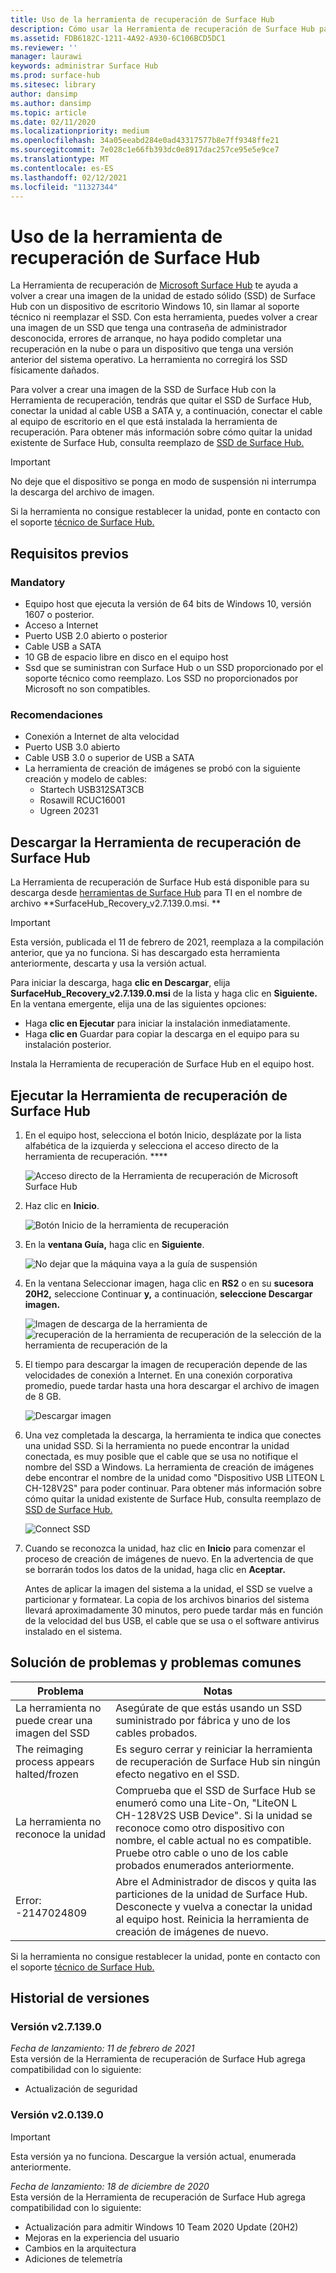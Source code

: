 ```yaml
---
title: Uso de la herramienta de recuperación de Surface Hub
description: Cómo usar la Herramienta de recuperación de Surface Hub para volver a crear una imagen del SSD.
ms.assetid: FDB6182C-1211-4A92-A930-6C106BCD5DC1
ms.reviewer: ''
manager: laurawi
keywords: administrar Surface Hub
ms.prod: surface-hub
ms.sitesec: library
author: dansimp
ms.author: dansimp
ms.topic: article
ms.date: 02/11/2020
ms.localizationpriority: medium
ms.openlocfilehash: 34a05eeabd284e0ad43317577b8e7ff9348ffe21
ms.sourcegitcommit: 7e028c1e66fb393dc0e8917dac257ce95e5e9ce7
ms.translationtype: MT
ms.contentlocale: es-ES
ms.lasthandoff: 02/12/2021
ms.locfileid: "11327344"
---
```

# Uso de la herramienta de recuperación de Surface Hub

La Herramienta de recuperación de [Microsoft Surface Hub](https://www.microsoft.com/download/details.aspx?id=52210) te ayuda a volver a crear una imagen de la unidad de estado sólido (SSD) de Surface Hub con un dispositivo de escritorio Windows 10, sin llamar al soporte técnico ni reemplazar el SSD. Con esta herramienta, puedes volver a crear una imagen de un SSD que tenga una contraseña de administrador desconocida, errores de arranque, no haya podido completar una recuperación en la nube o para un dispositivo que tenga una versión anterior del sistema operativo. La herramienta no corregirá los SSD físicamente dañados.

Para volver a crear una imagen de la SSD de Surface Hub con la Herramienta de recuperación, tendrás que quitar el SSD de Surface Hub, conectar la unidad al cable USB a SATA y, a continuación, conectar el cable al equipo de escritorio en el que está instalada la herramienta de recuperación. Para obtener más información sobre cómo quitar la unidad existente de Surface Hub, consulta reemplazo de [SSD de Surface Hub.](surface-hub-ssd-replacement.md)

> [!IMPORTANT]
> No deje que el dispositivo se ponga en modo de suspensión ni interrumpa la descarga del archivo de imagen.

Si la herramienta no consigue restablecer la unidad, ponte en contacto con el soporte [técnico de Surface Hub.](https://support.microsoft.com/help/4037644/surface-contact-surface-warranty-and-software-support)

## Requisitos previos

### Mandatory

- Equipo host que ejecuta la versión de 64 bits de Windows 10, versión 1607 o posterior.
- Acceso a Internet
- Puerto USB 2.0 abierto o posterior
- Cable USB a SATA
- 10 GB de espacio libre en disco en el equipo host
- Ssd que se suministran con Surface Hub o un SSD proporcionado por el soporte técnico como reemplazo. Los SSD no proporcionados por Microsoft no son compatibles.

### Recomendaciones

- Conexión a Internet de alta velocidad
- Puerto USB 3.0 abierto
- Cable USB 3.0 o superior de USB a SATA
- La herramienta de creación de imágenes se probó con la siguiente creación y modelo de cables:
    - Startech USB312SAT3CB
    - Rosawill RCUC16001
    - Ugreen 20231

## Descargar la Herramienta de recuperación de Surface Hub

La Herramienta de recuperación de Surface Hub está disponible para su descarga desde [herramientas de Surface Hub](https://www.microsoft.com/download/details.aspx?id=52210) para TI en el nombre de archivo **SurfaceHub_Recovery_v2.7.139.0.msi. **

> [!IMPORTANT]
> Esta versión, publicada el 11 de febrero de 2021, reemplaza a la compilación anterior, que ya no funciona. Si has descargado esta herramienta anteriormente, descarta y usa la versión actual.

Para iniciar la descarga, haga **clic en Descargar**, elija **SurfaceHub_Recovery_v2.7.139.0.msi** de la lista y haga clic en **Siguiente.** En la ventana emergente, elija una de las siguientes opciones:

- Haga **clic en Ejecutar** para iniciar la instalación inmediatamente.
- Haga **clic en** Guardar para copiar la descarga en el equipo para su instalación posterior.

Instala la Herramienta de recuperación de Surface Hub en el equipo host.

## Ejecutar la Herramienta de recuperación de Surface Hub

1. En el equipo host, selecciona el botón Inicio, desplázate por la lista alfabética de la izquierda y selecciona el acceso directo de la herramienta de recuperación. ****

    ![Acceso directo de la Herramienta de recuperación de Microsoft Surface Hub](images/shrt-shortcut.png)

2. Haz clic en **Inicio**.

    ![Botón Inicio de la herramienta de recuperación](images/shrt-start.png)


3. En la **ventana Guía,** haga clic en **Siguiente**.

    ![No dejar que la máquina vaya a la guía de suspensión](images/shrt-guidance.png)

4. En la ventana Seleccionar imagen, haga clic en **RS2** o en su **sucesora 20H2,** seleccione Continuar **y,** a continuación, **seleccione Descargar imagen.**

     ![Imagen de descarga de la herramienta de ](images/shrt-select-image.png) ![ recuperación de la herramienta de recuperación de la selección de la herramienta de recuperación de la](images/shrt-download-image.png)

5. El tiempo para descargar la imagen de recuperación depende de las velocidades de conexión a Internet. En una conexión corporativa promedio, puede tardar hasta una hora descargar el archivo de imagen de 8 GB.

    ![Descargar imagen](images/shrt-download.png)



5. Una vez completada la descarga, la herramienta te indica que conectes una unidad SSD. Si la herramienta no puede encontrar la unidad conectada, es muy posible que el cable que se usa no notifique el nombre del SSD a Windows.  La herramienta de creación de imágenes debe encontrar el nombre de la unidad como "Dispositivo USB LITEON L CH-128V2S" para poder continuar.  Para obtener más información sobre cómo quitar la unidad existente de Surface Hub, consulta reemplazo de [SSD de Surface Hub.](surface-hub-ssd-replacement.md)

    ![Connect SSD](images/shrt-drive.png)

6. Cuando se reconozca la unidad, haz clic en **Inicio** para comenzar el proceso de creación de imágenes de nuevo. En la advertencia de que se borrarán todos los datos de la unidad, haga clic en **Aceptar.**



    Antes de aplicar la imagen del sistema a la unidad, el SSD se vuelve a particionar y formatear. La copia de los archivos binarios del sistema llevará aproximadamente 30 minutos, pero puede tardar más en función de la velocidad del bus USB, el cable que se usa o el software antivirus instalado en el sistema.



## Solución de problemas y problemas comunes

Problema | Notas
--- | ---
La herramienta no puede crear una imagen del SSD | Asegúrate de que estás usando un SSD suministrado por fábrica y uno de los cables probados.
The reimaging process appears halted/frozen | Es seguro cerrar y reiniciar la herramienta de recuperación de Surface Hub sin ningún efecto negativo en el SSD.
La herramienta no reconoce la unidad | Comprueba que el SSD de Surface Hub se enumeró como una Lite-On, "LiteON L CH-128V2S USB Device".  Si la unidad se reconoce como otro dispositivo con nombre, el cable actual no es compatible. Pruebe otro cable o uno de los cable probados enumerados anteriormente.
Error: -2147024809 | Abre el Administrador de discos y quita las particiones de la unidad de Surface Hub.  Desconecte y vuelva a conectar la unidad al equipo host. Reinicia la herramienta de creación de imágenes de nuevo.

Si la herramienta no consigue restablecer la unidad, ponte en contacto con el soporte [técnico de Surface Hub.](https://support.microsoft.com/help/4037644/surface-contact-surface-warranty-and-software-support)

## Historial de versiones


### Versión v2.7.139.0

*Fecha de lanzamiento: 11 de febrero de 2021*<br>
Esta versión de la Herramienta de recuperación de Surface Hub agrega compatibilidad con lo siguiente:

- Actualización de seguridad


### Versión v2.0.139.0

> [!IMPORTANT]
> Esta versión ya no funciona. Descargue la versión actual, enumerada anteriormente. 

*Fecha de lanzamiento: 18 de diciembre de 2020*<br>
Esta versión de la Herramienta de recuperación de Surface Hub agrega compatibilidad con lo siguiente:
- Actualización para admitir Windows 10 Team 2020 Update (20H2)
- Mejoras en la experiencia del usuario
- Cambios en la arquitectura
- Adiciones de telemetría

